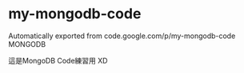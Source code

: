 # my-mongodb-code
Automatically exported from code.google.com/p/my-mongodb-code
MONGODB

這是MongoDB Code練習用 XD
